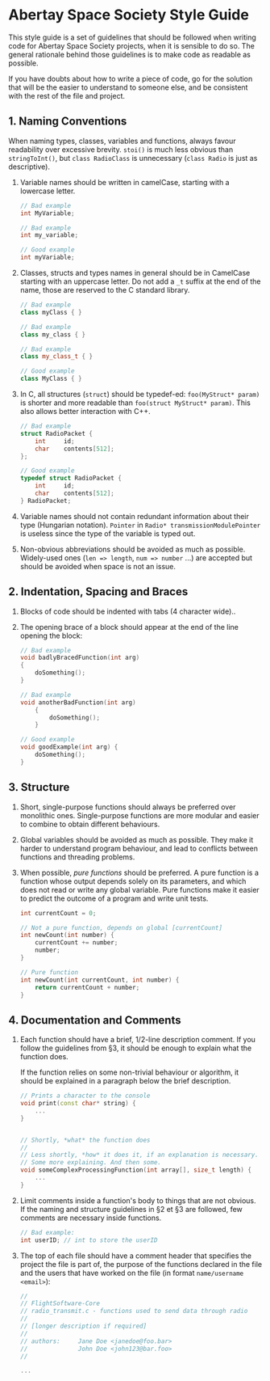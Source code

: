 # Abertay Space Society Style Guide


This style guide is a set of guidelines that should be followed when writing
code for Abertay Space Society projects, when it is sensible to do so. The
general rationale behind those guidelines is to make code as readable as
possible.

If you have doubts about how to write a piece of code, go for the solution that
will be the easier to understand to someone else, and be consistent with the
rest of the file and project.

## 1. Naming Conventions

When naming types, classes, variables and functions, always favour readability
over excessive brevity. `stoi()` is much less obvious than `stringToInt()`,
but `class RadioClass` is unnecessary (`class Radio` is just as descriptive).

1. Variable names should be written in camelCase, starting with a lowercase
   letter.

	````cpp
	// Bad example
	int MyVariable;

	// Bad example
	int my_variable;

	// Good example
	int myVariable;
	````

2. Classes, structs and types names in general should be in CamelCase starting
   with an uppercase letter. Do not add a `_t` suffix at the end of the name,
   those are reserved to the C standard library.
  
	````cpp
	// Bad example
	class myClass { }

	// Bad example
	class my_class { }

	// Bad example
	class my_class_t { }

	// Good example
	class MyClass { }
	````

3. In C, all structures (`struct`) should be typedef-ed: `foo(MyStruct* param)`
   is shorter and more readable than `foo(struct MyStruct* param)`. This also
   allows better interaction with C++.
	
	````c
	// Bad example
	struct RadioPacket {
		int		id;
		char	contents[512];
	};
	
	// Good example
	typedef struct RadioPacket {
		int		id;
		char	contents[512];
	} RadioPacket;
	````
	

4. Variable names should not contain redundant information about their type
   (Hungarian notation). `Pointer` in `Radio* transmissionModulePointer` is
   useless since the type of the variable is typed out.

5. Non-obvious abbreviations should be avoided as much as possible. Widely-used
   ones (`len => length`, `num => number` ...) are accepted but should be
   avoided when space is not an issue.


## 2. Indentation, Spacing and Braces

1. Blocks of code should be indented with tabs (4 character wide)..

2. The opening brace of a block should appear at the end of the line opening the
   block:
  
	````cpp
	// Bad example
	void badlyBracedFunction(int arg)
	{
		doSomething();
	}

	// Bad example
	void anotherBadFunction(int arg)
		{
			doSomething();
		}

	// Good example
	void goodExample(int arg) {
		doSomething();
	}
	````

## 3. Structure

1. Short, single-purpose functions should always be preferred over monolithic
   ones. Single-purpose functions are more modular and easier to combine to
   obtain different behaviours.

2. Global variables should be avoided as much as possible. They make it harder
   to understand program behaviour, and lead to conflicts between functions and
   threading problems.

3. When possible, *pure functions* should be preferred. A pure function is a
   function whose output depends solely on its parameters, and which does not
   read or write any global variable. Pure functions make it easier to predict
   the outcome of a program and write unit tests.
  
	````cpp 		
	int currentCount = 0;

	// Not a pure function, depends on global [currentCount]
	int newCount(int number) {
		currentCount += number;
		number;
	}

	// Pure function
	int newCount(int currentCount, int number) {
		return currentCount + number;
	}
	````

## 4. Documentation and Comments

1. Each function should have a brief, 1/2-line description comment. If you
   follow the guidelines from §3, it should be enough to explain what the
   function does.
  
   If the function relies on some non-trivial behaviour or algorithm, it should
   be explained in a paragraph below the brief description.
  
	````cpp	
	// Prints a character to the console
	void print(const char* string) {
		...
	}


	// Shortly, *what* the function does
	//
	// Less shortly, *how* it does it, if an explanation is necessary.
	// Some more explaining. And then some.
	void someComplexProcessingFunction(int array[], size_t length) {
		...
	}
	````

2. Limit comments inside a function's body to things that are not obvious. If
   the naming and structure guidelines in §2 et §3 are followed, few comments
   are necessary inside functions.
  
	````cpp  		
	// Bad example:
	int userID; // int to store the userID
	````

3. The top of each file should have a comment header that specifies the project
   the file is part of, the purpose of the functions declared in the file and
   the users that have worked on the file (in format `name/username <email>`):

	````cpp  
	//
	// FlightSoftware-Core
	// radio_transmit.c - functions used to send data through radio
	//
	// [longer description if required]
	//
	// authors:		Jane Doe <janedoe@foo.bar>
	//				John Doe <john123@bar.foo>
	//

	...
	````


